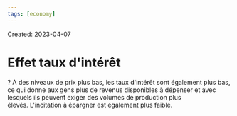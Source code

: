 ```yaml
---
tags: [economy]
---
```

Created: 2023-04-07

# Effet taux d'intérêt
?
À des niveaux de prix plus bas, les taux d'intérêt sont également plus bas, ce qui donne aux gens plus de revenus disponibles à dépenser et avec lesquels ils peuvent exiger des volumes de production plus élevés. L'incitation à épargner est également plus faible.
<!--SR:!2024-01-14,173,250-->